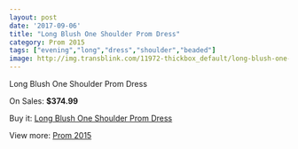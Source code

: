 ```yaml
---
layout: post
date: '2017-09-06'
title: "Long Blush One Shoulder Prom Dress"
category: Prom 2015
tags: ["evening","long","dress","shoulder","beaded"]
image: http://img.transblink.com/11972-thickbox_default/long-blush-one-shoulder-prom-dress.jpg
---
```

Long Blush One Shoulder Prom Dress

On Sales: **$374.99**
<a href="https://www.transblink.com/en/prom-2015/3891-long-blush-one-shoulder-prom-dress.html"><amp-img layout="responsive" width="600" height="600" src="//img.transblink.com/11972-thickbox_default/long-blush-one-shoulder-prom-dress.jpg" alt="Long Blush One Shoulder Prom Dress 0" /></a>
<a href="https://www.transblink.com/en/prom-2015/3891-long-blush-one-shoulder-prom-dress.html"><amp-img layout="responsive" width="600" height="600" src="//img.transblink.com/11975-thickbox_default/long-blush-one-shoulder-prom-dress.jpg" alt="Long Blush One Shoulder Prom Dress 1" /></a>
<a href="https://www.transblink.com/en/prom-2015/3891-long-blush-one-shoulder-prom-dress.html"><amp-img layout="responsive" width="600" height="600" src="//img.transblink.com/11974-thickbox_default/long-blush-one-shoulder-prom-dress.jpg" alt="Long Blush One Shoulder Prom Dress 2" /></a>
<a href="https://www.transblink.com/en/prom-2015/3891-long-blush-one-shoulder-prom-dress.html"><amp-img layout="responsive" width="600" height="600" src="//img.transblink.com/11973-thickbox_default/long-blush-one-shoulder-prom-dress.jpg" alt="Long Blush One Shoulder Prom Dress 3" /></a>

Buy it: [Long Blush One Shoulder Prom Dress](https://www.transblink.com/en/prom-2015/3891-long-blush-one-shoulder-prom-dress.html "Long Blush One Shoulder Prom Dress")

View more: [Prom 2015](https://www.transblink.com/en/10-prom-2015 "Prom 2015")